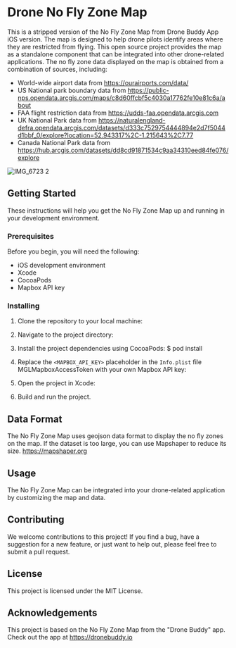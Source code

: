 # Drone No Fly Zone Map

This is a stripped version of the No Fly Zone Map from Drone Buddy App iOS version. The map is designed to help drone pilots identify areas where they are restricted from flying. This open source project provides the map as a standalone component that can be integrated into other drone-related applications. The no fly zone data displayed on the map is obtained from a combination of sources, including:

- World-wide airport data from https://ourairports.com/data/
- US National park boundary data from https://public-nps.opendata.arcgis.com/maps/c8d60ffcbf5c4030a17762fe10e81c6a/about
- FAA flight restriction data from https://udds-faa.opendata.arcgis.com
- UK National Park data from https://naturalengland-defra.opendata.arcgis.com/datasets/d333c7529754444894e2d7f5044d1bbf_0/explore?location=52.943317%2C-1.215643%2C7.77
- Canada National Park data from https://hub.arcgis.com/datasets/dd8cd91871534c9aa34310eed84fe076/explore

![IMG_6723 2](https://user-images.githubusercontent.com/20956156/218617491-378600ff-84a9-4320-b313-78e43c734996.PNG)

## Getting Started

These instructions will help you get the No Fly Zone Map up and running in your development environment.

### Prerequisites

Before you begin, you will need the following:

- iOS development environment
- Xcode
- CocoaPods
- Mapbox API key

### Installing

1. Clone the repository to your local machine:

2. Navigate to the project directory:

3. Install the project dependencies using CocoaPods:
$ pod install

4. Replace the `<MAPBOX_API_KEY>` placeholder in the `Info.plist` file MGLMapboxAccessToken with your own Mapbox API key:

5. Open the project in Xcode:

6. Build and run the project.

## Data Format

The No Fly Zone Map uses geojson data format to display the no fly zones on the map. If the dataset is too large, you can use Mapshaper to reduce its size. https://mapshaper.org

## Usage

The No Fly Zone Map can be integrated into your drone-related application by customizing the map and data.


## Contributing

We welcome contributions to this project! If you find a bug, have a suggestion for a new feature, or just want to help out, please feel free to submit a pull request.

## License

This project is licensed under the MIT License.

## Acknowledgements

This project is based on the No Fly Zone Map from the "Drone Buddy" app. Check out the app at https://dronebuddy.io
